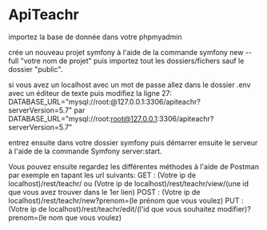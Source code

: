 # ApiTeachr
importez la base de donnée dans votre phpmyadmin

crée un nouveau projet symfony à l'aide de la commande symfony new --full "votre nom de projet" puis importez tout les dossiers/fichers sauf le dossier "public".


si vous avez un localhost avec un mot de passe allez dans le dossier .env avec un éditeur de texte puis modifiez la ligne 27:
DATABASE_URL="mysql://root:@127.0.0.1:3306/apiteachr?serverVersion=5.7" par DATABASE_URL="mysql://root:root@127.0.0.1:3306/apiteachr?serverVersion=5.7"

entrez ensuite dans votre dossier symfony puis démarrer ensuite le serveur à l'aide de la commande Symfony server:start.


Vous pouvez ensuite regardez les différentes méthodes à l'aide de Postman par exemple en tapant les url suivants:
GET : (Votre ip de localhost)/rest/teachr/ ou  (Votre ip de localhost)/rest/teachr/view/(une id que vous avez trouver dans le 1er lien)
POST : (Votre ip de localhost)/rest/teachr/new?prenom=(le prénom que vous voulez)
PUT : (Votre ip de localhost)/rest/teachr/edit/(l'id que vous souhaitez modifier)?prenom=(le nom que vous voulez)
